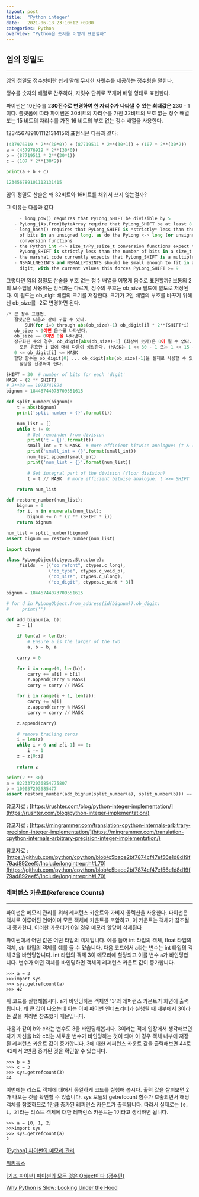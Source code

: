 ```yaml
---
layout: post
title:  "Python integer"
date:   2021-06-18 23:10:12 +0900
categories: Python
overview: "Python은 숫자를 어떻게 표현할까"
---
```


## 임의 정밀도

---

임의 정밀도 정수형이란 쉽게 말해 무제한 자릿수를 제공하는 정수형을 말한다.

정수를 숫자의 배열로 간주하여, 자릿수 단위로 쪼개어 배열 형태로 표현한다.

파이썬은 10진수를 2**30진수로 변경하여 한 자리수가 나타낼 수 있는 최대값은 2**30 - 1 이다. 플랫폼에 따라 파이썬은 30비트의 자리수를 가진 32비트의 부호 없는 정수 배열 또는 15 비트의 자리수를 가진 16 비트의 부호 없는 정수 배열을 사용한다.

123456789101112131415의 표현식은 다음과 같다:

```python
(437976919 * 2**(30*0)) + (87719511 * 2**(30*1)) + (107 * 2**(30*2))
a = (437976919 * 2**(30*0))
b = (87719511 * 2**(30*1))
c = (107 * 2**(30*2))

print(a + b + c)

123456789101112131415
```

임의 정밀도 산술은 왜 32비트와 16비트를 채워서 쓰지 않는걸까?

그 이유는 다음과 같다

```python
	 - long_pow() requires that PyLong_SHIFT be divisible by 5
   - PyLong_{As,From}ByteArray require that PyLong_SHIFT be at least 8
   - long_hash() requires that PyLong_SHIFT is *strictly* less than the number
     of bits in an unsigned long, as do the PyLong <-> long (or unsigned long)
     conversion functions
   - the Python int <-> size_t/Py_ssize_t conversion functions expect that
     PyLong_SHIFT is strictly less than the number of bits in a size_t
   - the marshal code currently expects that PyLong_SHIFT is a multiple of 15
   - NSMALLNEGINTS and NSMALLPOSINTS should be small enough to fit in a single
     digit; with the current values this forces PyLong_SHIFT >= 9
```

그렇다면 임의 정밀도 산술을 부호 없는 정수 배열을 어떻게 음수로 표현할까? 보통의 2의 보수법을 사용하는 방식과는 다르게, 정수의 부호는 ob_size 필드에 별도로 저장된다. 이 필드는 ob_digit 배열의 크기를 저장한다. 크기가 2인 배열의 부호를 바꾸기 위해선 ob_size를 -2로 변경하면 된다.

```python
/* 큰 정수 표현법.
   절댓값은 다음과 같이 구할 수 있다.
	   SUM(for i=0 through abs(ob_size)-1) ob_digit[i] * 2**(SHIFT*i)
   ob_size < 0이면 음수를 나타낸다.
   ob_size == 0이면 0을 나타낸다.
   정규화된 수의 경우, ob_digit[abs(ob_size)-1] (최상위 숫자)은 0이 될 수 없다. 또한, 
	 모든 유효한 i 값에 대해 다음이 성립한다. (MASK는 1 << 30 - 1 또는 1 << 15 - 1)
   0 <= ob_digit[i] <= MASK
   할당 함수는 ob_digit[0] ... ob_digit[abs(ob_size)-1]을 실제로 사용할 수 있도록 추가 메모리를 
	 할당을 신경써야 한다.
```

```python
SHIFT = 30  # number of bits for each 'digit'
MASK = (2 ** SHIFT)
# 2**30 == 1073741824
bignum = 18446744073709551615

def split_number(bignum):
    t = abs(bignum)
    print('split number = {}'.format(t))

    num_list = []
    while t != 0:
        # Get remainder from division
        print('t = {}'.format(t))
        small_int = t % MASK  # more efficient bitwise analogue: (t & (MASK-1))
        print('small_int = {}'.format(small_int))
        num_list.append(small_int)
        print('num_list = {}'.format(num_list))

        # Get integral part of the division (floor division)
        t = t // MASK  # more efficient bitwise analogue: t >>= SHIFT

    return num_list

def restore_number(num_list):
    bignum = 0
    for i, n in enumerate(num_list):
        bignum += n * (2 ** (SHIFT * i))
    return bignum

num_list = split_number(bignum)
assert bignum == restore_number(num_list)

import ctypes

class PyLongObject(ctypes.Structure):
    _fields_ = [("ob_refcnt", ctypes.c_long),
                ("ob_type", ctypes.c_void_p),
                ("ob_size", ctypes.c_ulong),
                ("ob_digit", ctypes.c_uint * 3)]

bignum = 18446744073709551615

# for d in PyLongObject.from_address(id(bignum)).ob_digit:
#     print('')

def add_bignum(a, b):
    z = []

    if len(a) < len(b):
        # Ensure a is the larger of the two
        a, b = b, a

    carry = 0

    for i in range(0, len(b)):
        carry += a[i] + b[i]
        z.append(carry % MASK)
        carry = carry // MASK

    for i in range(i + 1, len(a)):
        carry += a[i]
        z.append(carry % MASK)
        carry = carry // MASK

    z.append(carry)

    # remove trailing zeros
    i = len(z)
    while i > 0 and z[i-1] == 0:
        i -= 1
    z = z[0:i]

    return z

print(2 ** 30)
a = 8223372036854775807
b = 100037203685477
assert restore_number(add_bignum(split_number(a), split_number(b))) == a + b
```

참고자료 : [https://rushter.com/blog/python-integer-implementation/](https://rushter.com/blog/python-integer-implementation/)

참고자료 : [https://mingrammer.com/translation-cpython-internals-arbitrary-precision-integer-implementation/](https://mingrammer.com/translation-cpython-internals-arbitrary-precision-integer-implementation/)

참고자료 : [https://github.com/python/cpython/blob/c5bace2bf7874cf47ef56e1d8d19f79ad892eef5/Include/longintrepr.h#L70](https://github.com/python/cpython/blob/c5bace2bf7874cf47ef56e1d8d19f79ad892eef5/Include/longintrepr.h#L70)

### 레퍼런스 카운트(Reference Counts)

---

파이썬은 메모리 관리를 위해 레퍼런스 카운트와 가비지 콜렉션을 사용한다. 파이썬은 객체로 이루어진 언어이며 모든 객체에 카운트를 포함하고, 이 카운트는 객체가 참조될 때 증가한다. 이러한 카운터가 0일 경우 메모리 할당이 삭제된다

파이썬에서 어떤 값은 어떤 타입의 객체입니다. 예를 들어 int 타입의 객체, float 타입의 객체, str 타입의 객체를 예를 들 수 있습니다. 다음 코드에서 a라는 변수는 int 타입의 객체 3을 바인딩합니다. int 타입의 객체 3이 메모리에 할당되고 이를 변수 a가 바인딩합니다. 변수가 어떤 객체를 바인딩하면 객체의 레퍼런스 카운트 값이 증가합니다.

```
>>> a = 3
>>>import sys
>>> sys.getrefcount(a)
>>> 42

```

위 코드를 실행해봅시다. a가 바인딩하는 객체인 '3'의 레퍼런스 카운트가 화면에 출력됩니다. 꽤 큰 값이 나오는데 이는 이미 파이썬 인터프리터가 실행될 때 내부에서 3이라는 값을 여러번 참조했기 때문입니다.

다음과 같이 b와 c라는 변수도 3을 바인딩해봅시다. 3이라는 객체 입장에서 생각해보면 자기 자신을 b와 c라는 새로운 변수가 바인딩하는 것이 되며 이 경우 객체 내부에 저장된 레퍼런스 카운트 값이 증가합니다. 3에 대한 레퍼런스 카운트 값을 출력해보면 44로 42에서 2만큼 증가된 것을 확인할 수 있습니다.

```
>>> b = 3
>>> c = 3
>>> sys.getrefcount(3)
44

```

이번에는 리스트 객체에 대해서 동일하게 코드를 실행해 봅시다. 출력 값을 살펴보면 2가 나오는 것을 확인할 수 있습니다. sys 모듈의 getrefcount 함수가 호출되면서 해당 객체를 참조하므로 1만큼 증가된 레퍼런스 카운트가 출력됩니다. 따라서 실제로는 `[0, 1, 2]`라는 리스트 객체에 대한 레퍼런스 카운트는 1이라고 생각하면 됩니다.

```
>>> a = [0, 1, 2]
>>>import sys
>>> sys.getrefcount(a)
2
```

[[Python] 파이썬의 메모리 관리](https://dc7303.github.io/python/2019/08/06/python-memory/)

[위키독스](https://wikidocs.net/69557)

[[기초 파이썬] 파이썬의 모든 것은 Object이다 (정수편)](https://ahracho.github.io/posts/python/2017-05-01-everything-in-python-is-object-integer/)

[Why Python is Slow: Looking Under the Hood](http://jakevdp.github.io/blog/2014/05/09/why-python-is-slow/)
